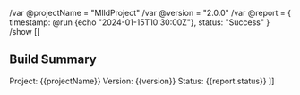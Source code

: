 /var @projectName = "MlldProject"
/var @version = "2.0.0"
/var @report = {
timestamp: @run {echo "2024-01-15T10:30:00Z"},
status: "Success"
}
/show [[
## Build Summary
Project: {{projectName}}
Version: {{version}}
Status: {{report.status}}
]]